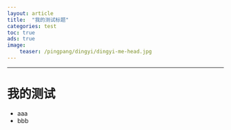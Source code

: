 ```yaml
---
layout: article
title:  "我的测试标题"
categories: test
toc: true
ads: true
image:
    teaser: /pingpang/dingyi/dingyi-me-head.jpg
---
```

---

# 我的测试

* aaa
* bbb 

